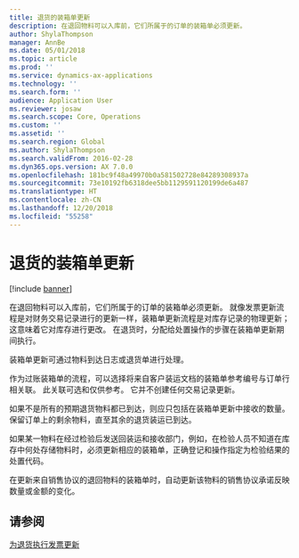 ```yaml
---
title: 退货的装箱单更新
description: 在退回物料可以入库前，它们所属于的订单的装箱单必须更新。
author: ShylaThompson
manager: AnnBe
ms.date: 05/01/2018
ms.topic: article
ms.prod: ''
ms.service: dynamics-ax-applications
ms.technology: ''
ms.search.form: ''
audience: Application User
ms.reviewer: josaw
ms.search.scope: Core, Operations
ms.custom: ''
ms.assetid: ''
ms.search.region: Global
ms.author: ShylaThompson
ms.search.validFrom: 2016-02-28
ms.dyn365.ops.version: AX 7.0.0
ms.openlocfilehash: 181bc9f48a49970b0a581502728e84289308937a
ms.sourcegitcommit: 73e10192fb6318dee5bb1129591120199de6a487
ms.translationtype: HT
ms.contentlocale: zh-CN
ms.lasthandoff: 12/20/2018
ms.locfileid: "55258"
---
```

# <a name="packing-slip-updates-for-returns"></a>退货的装箱单更新  

[!include [banner](../includes/banner.md)]


在退回物料可以入库前，它们所属于的订单的装箱单必须更新。 就像发票更新流程是对财务交易记录进行的更新一样，装箱单更新流程是对库存记录的物理更新；这意味着它对库存进行更改。 在退货时，分配给处置操作的步骤在装箱单更新期间执行。

装箱单更新可通过物料到达日志或退货单进行处理。

作为过账装箱单的流程，可以选择将来自客户装运文档的装箱单参考编号与订单行相关联。 此关联可选和仅供参考。 它并不创建任何交易记录更新。

如果不是所有的预期退货物料都已到达，则应只包括在装箱单更新中接收的数量。 保留订单上的剩余物料，直至其余的退货装运已到达。

如果某一物料在经过检验后发送回装运和接收部门，例如，在检验人员不知道在库存中何处存储物料时，必须更新相应的装箱单，正确登记和操作指定为检验结果的处置代码。

在更新来自销售协议的退回物料的装箱单时，自动更新该物料的销售协议承诺反映数量或金额的变化。 

## <a name="see-also"></a>请参阅

[为退货执行发票更新](perform-invoice-updates-for-returns.md)

  


